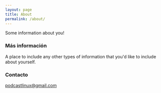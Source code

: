 ```yaml
---
layout: page
title: About
permalink: /about/
---
```


Some information about you!

### Más información

A place to include any other types of information that you'd like to include about yourself.

### Contacto

[podcastlinux@gmail.com](mailto:podcastlinux@gmail.com)
